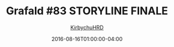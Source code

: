 ---
title: "Grafald #83 STORYLINE FINALE"
type: "image"
date: 2016-08-16T01:00:00-04:00
draft: false
categories:
- blog
- projects
- grafald
image_paths:
    - "../img/2016/83/1.png"
    - "../img/2016/83/2.png"
    - "../img/2016/83/3.png"
    - "../img/2016/83/4.png"
    - "../img/2016/83/5.png"
    - "../img/2016/83/6.png"
    - "../img/2016/83/7.png"
    - "../img/2016/83/8.png"
    - "../img/2016/83/9.png"
    - "../img/2016/83/10.png"
    - "../img/2016/83/11.png"
    - "../img/2016/83/12.png"
    - "../img/2016/83/13.png"
    - "../img/2016/83/14.png"
alt_text: ""
is_subpage: true
author: "[KirbychuHRD](https://cohost.org/KirbychuHRD)"
---